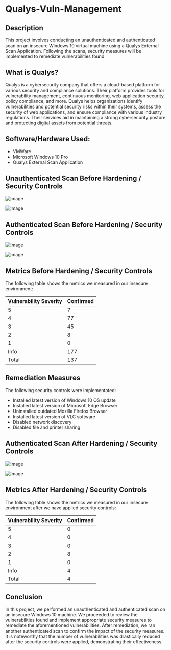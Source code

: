 # Qualys-Vuln-Management

## Description
This project involves conducting an unauthenticated and authenticated scan on an insecure Windows 10 virtual machine using a Qualys External Scan Application. Following the scans, security measures will be implemented to remediate vulnerabilities found. 

## What is Qualys?
Qualys is a cybersecurity company that offers a cloud-based platform for various security and compliance solutions. Their platform provides tools for vulnerability management, continuous monitoring, web application security, policy compliance, and more. Qualys helps organizations identify vulnerabilities and potential security risks within their systems, assess the security of web applications, and ensure compliance with various industry regulations. Their services aid in maintaining a strong cybersecurity posture and protecting digital assets from potential threats.

## Software/Hardware Used: 
- VMWare
- Microsoft Windows 10 Pro
- Qualys External Scan Application

## Unauthenticated Scan Before Hardening / Security Controls
![image](https://github.com/nigelamoss/Qualys-Vuln-Management/assets/91230399/0778371a-7186-411d-82b4-4cad14dcac90)

![image](https://github.com/nigelamoss/Qualys-Vuln-Management/assets/91230399/87a049ad-e0df-4563-a653-014128e6dfc1)

## Authenticated Scan Before Hardening / Security Controls
![image](https://github.com/nigelamoss/Qualys-Vuln-Management/assets/91230399/13e97289-dba7-47a3-b4e4-26533b0a9264)

![image](https://github.com/nigelamoss/Qualys-Vuln-Management/assets/91230399/f2347d6e-2250-462b-ab8e-d1e2f9915eb7)

## Metrics Before Hardening / Security Controls

The following table shows the metrics we measured in our insecure environment:

| Vulnerability Severity   | Confirmed
| ------------------------ | -----
| 5                        | 7
| 4                        | 77
| 3                        | 45
| 2                        | 8
| 1                        | 0
| Info                     | 177
| Total                    | 137

## Remediation Measures
The following security controls were implementated:
  - Installed latest version of Windows 10 OS update
  - Installed latest version of Microsoft Edge Browser
  - Uninstalled outdated Mozilla Firefox Browser
  - Installed latest version of VLC software
  - Disabled network discovery
  - Disabled file and printer sharing

## Authenticated Scan After Hardening / Security Controls
![image](https://github.com/nigelamoss/Qualys-Vuln-Management/assets/91230399/c6925f0a-d809-4810-8073-9bd7bde4a5b6)


![image](https://github.com/nigelamoss/Qualys-Vuln-Management/assets/91230399/fc4e91ea-76a9-4a92-8848-e16d5683055d)


## Metrics After Hardening / Security Controls

The following table shows the metrics we measured in our insecure environment after we have applied security controls:

| Vulnerability Severity   | Confirmed
| ------------------------ | -----
| 5                        | 0
| 4                        | 0
| 3                        | 0
| 2                        | 8
| 1                        | 0
| Info                     | 4
| Total                    | 4

## Conclusion
In this project, we performed an unauthenticated and authenticated scan on an insecure Windows 10 machine. We proceeded to review the vulnerabilities found and implement appropriate security measures to remediate the aforementioned vulnerabilities. After remediation, we ran another authenticated scan to confirm the impact of the security measures. It is noteworthy that the number of vulnerabilities was drastically reduced after the security controls were applied, demonstrating their effectiveness. 
